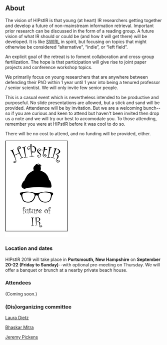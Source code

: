 ## About

The vision of HIPstIR is that young (at heart) IR researchers getting together and develop a future of non-mainstream information retrieval. Important prior research can be discussed in the form of a reading group. A future vision of what IR should or could be (and how it will get there) will be developed. It is like [SWIRL](https://sites.google.com/view/swirl3/home) in spirit, but focusing on topics that might otherwise be considered “alternative”, “indie”, or “left field”. 

An explicit goal of the retreat is to foment collaboration and cross-group fertilization. The hope is that participation will give rise to joint paper projects and conference workshop topics.  

We primarily focus on young researchers that are anywhere between defending their PhD within 1 year until 1 year into being a tenured professor / senior scientist. We will only invite few senior people.

This is a casual event which is nevertheless intended to be productive and purposeful. No slide presentations are allowed, but a stick and sand will be provided. Attendence will be by invitation. But we are a welcoming bunch--so if you are curious and keen to attend but haven't been invited then drop us a note and we will try our best to accomodate you. To those attending, remember you were at HIPstIR before it was cool to do so.

There will be no cost to attend, and no funding will be provided, either. 


<img src="hipstir-logo-2.png" alt="HIPstIR logo" width="200"/>


### Location and dates

HIPstIR 2019 will take place in **Portsmouth, New Hampshire** on **September 20-22 (Friday to Sunday)**--with optional pre-meeting on Thursday. We will offer a banquet or brunch at a nearby private beach house.


### Attendees
(Coming soon.)


### (Dis)organizing committee

[Laura Dietz](http://www.cs.unh.edu/~dietz/)

[Bhaskar Mitra](https://www.microsoft.com/en-us/research/people/bmitra/)

[Jeremy Pickens](https://catalystsecure.com/blog/author/jeremy-pickens/)
